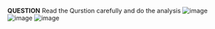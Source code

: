 **QUESTION**
Read the Qurstion carefully and do the analysis
![image](https://github.com/PrathamM16/P1-Implementation-of-Correlation-and-Regression/assets/121935421/c2d1be8f-3e1b-4875-8e3f-b74734ab295d)
![image](https://github.com/PrathamM16/P1-Implementation-of-Correlation-and-Regression/assets/121935421/16e517e3-ef67-47e6-9db7-a468c41757bd)
![image](https://github.com/PrathamM16/P1-Implementation-of-Correlation-and-Regression/assets/121935421/838e245d-882a-45ac-ad06-cf99391217a6)



